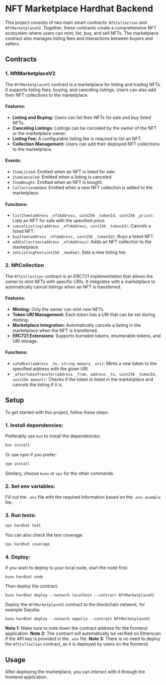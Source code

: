 # NFT Marketplace Hardhat Backend

This project consists of two main smart contracts: `NftCollection` and `NftMarketplaceV2`. Together, these contracts create a comprehensive NFT ecosystem where users can mint, list, buy, and sell NFTs. The marketplace contract also manages listing fees and interactions between buyers and sellers.

## Contracts

### 1. NftMarketplaceV2

The `NftMarketplaceV2` contract is a marketplace for listing and trading NFTs. It supports listing fees, buying, and canceling listings. Users can also add their NFT collections to the marketplace.

#### Features:
- **Listing and Buying:** Users can list their NFTs for sale and buy listed NFTs.
- **Canceling Listings:** Listings can be canceled by the owner of the NFT or the marketplace owner.
- **Listing Fee:** A configurable listing fee is required to list an NFT.
- **Collection Management:** Users can add their deployed NFT collections to the marketplace.

#### Events:
- `ItemListed`: Emitted when an NFT is listed for sale.
- `ItemCanceled`: Emitted when a listing is canceled.
- `ItemBought`: Emitted when an NFT is bought.
- `CollectionAdded`: Emitted when a new NFT collection is added to the marketplace.

#### Functions:
- `listItem(address _nftAddress, uint256 _tokenId, uint256 _price)`: Lists an NFT for sale with the specified price.
- `cancelListing(address _nftAddress, uint256 _tokenId)`: Cancels a listed NFT.
- `buyItem(address _nftAddress, uint256 _tokenId)`: Buys a listed NFT.
- `addCollection(address _nftAddress)`: Adds an NFT collection to the marketplace.
- `setListingFee(uint256 _newFee)`: Sets a new listing fee.

### 2. NftCollection

The `NftCollection` contract is an ERC721 implementation that allows the owner to mint NFTs with specific URIs. It integrates with a marketplace to automatically cancel listings when an NFT is transferred.

#### Features:
- **Minting:** Only the owner can mint new NFTs.
- **Token URI Management:** Each token has a URI that can be set during minting.
- **Marketplace Integration:** Automatically cancels a listing in the marketplace when the NFT is transferred.
- **ERC721 Extensions:** Supports burnable tokens, enumerable tokens, and URI storage.

#### Functions:
- `safeMint(address _to, string memory _uri)`: Mints a new token to the specified address with the given URI.
- `_afterTokenTransfer(address _from, address _to, uint256 _tokenId, uint256 amount)`: Checks if the token is listed in the marketplace and cancels the listing if it is.

## Setup

To get started with this project, follow these steps:

### 1. Install dependencies:
  Preferably use `bun` to install the dependencies:
  ```sh
  bun install
  ```

  Or use npm if you prefer:
  ```sh
  npm install
  ```

  Similary, choose `bunx` or `npx` for the other commands.

### 2. Set env variables:
  Fill out the `.env` file with the required information based on the `.env.example` file.

### 3. Run tests:
  ```sh
  npx hardhat test
  ```

  You can also check the test coverage:
  ```sh
  npx hardhat coverage
  ```


### 4. Deploy:
  If you want to deploy to your local node, start the node first:
  
  ```shell
  bunx hardhat node
  ```

  Then deploy the contract:
  
  ```shell
  bunx hardhat deploy --network localhost --contract NftMarketplaceV2
  ```

  Deploy the `NftMarketplaceV2` contract to the blockchain network, for example Sepolia:

  ```shell
  bunx hardhat deploy --network sepolia --contract NftMarketplaceV2
  ```

  **Note 1:** Make sure to note down the contract address for the frontend application.
  **Note 2:** The contract will automatically be verified on Etherscan if the API key is provided in the `.env` file.
  **Note 3:** There is no need to deploy the `NftCollection` contract, as it is deployed by users on the frontend.

## Usage

After deploying the marketplace, you can interact with it through the frontend application.
